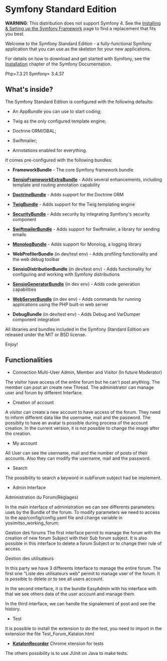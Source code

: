 Symfony Standard Edition
========================

**WARNING**: This distribution does not support Symfony 4. See the
[Installing & Setting up the Symfony Framework][15] page to find a replacement
that fits you best.

Welcome to the Symfony Standard Edition - a fully-functional Symfony
application that you can use as the skeleton for your new applications.

For details on how to download and get started with Symfony, see the
[Installation][1] chapter of the Symfony Documentation.

Php=7.3.21
Symfony= 3.4.37

What's inside?
--------------

The Symfony Standard Edition is configured with the following defaults:

  * An AppBundle you can use to start coding;

  * Twig as the only configured template engine;

  * Doctrine ORM/DBAL;

  * Swiftmailer;

  * Annotations enabled for everything.

It comes pre-configured with the following bundles:

  * **FrameworkBundle** - The core Symfony framework bundle

  * [**SensioFrameworkExtraBundle**][6] - Adds several enhancements, including
    template and routing annotation capability

  * [**DoctrineBundle**][7] - Adds support for the Doctrine ORM

  * [**TwigBundle**][8] - Adds support for the Twig templating engine

  * [**SecurityBundle**][9] - Adds security by integrating Symfony's security
    component

  * [**SwiftmailerBundle**][10] - Adds support for Swiftmailer, a library for
    sending emails

  * [**MonologBundle**][11] - Adds support for Monolog, a logging library

  * **WebProfilerBundle** (in dev/test env) - Adds profiling functionality and
    the web debug toolbar

  * **SensioDistributionBundle** (in dev/test env) - Adds functionality for
    configuring and working with Symfony distributions

  * [**SensioGeneratorBundle**][13] (in dev env) - Adds code generation
    capabilities

  * [**WebServerBundle**][14] (in dev env) - Adds commands for running applications
    using the PHP built-in web server

  * **DebugBundle** (in dev/test env) - Adds Debug and VarDumper component
    integration

All libraries and bundles included in the Symfony Standard Edition are
released under the MIT or BSD license.

Enjoy!

[1]:  https://symfony.com/doc/3.4/setup.html
[6]:  https://symfony.com/doc/current/bundles/SensioFrameworkExtraBundle/index.html
[7]:  https://symfony.com/doc/3.4/doctrine.html
[8]:  https://symfony.com/doc/3.4/templating.html
[9]:  https://symfony.com/doc/3.4/security.html
[10]: https://symfony.com/doc/3.4/email.html
[11]: https://symfony.com/doc/3.4/logging.html
[13]: https://symfony.com/doc/current/bundles/SensioGeneratorBundle/index.html
[14]: https://symfony.com/doc/current/setup/built_in_web_server.html
[15]: https://symfony.com/doc/current/setup.html

Functionalities
--------------

* Connection Multi-User Admin, Member and Visitor (In future Moderator)

The visitor have access of the entire forum but he can't post anything.
The member can post an create new Thread.
The administrator can manage user and forum by different Interface.

* Creation of account

A visitor can create a new account to have access of the forum.
They need to inform different data like the username, mail and the password.
The possibity to have an avatar is possible during process of the account creation.
In the current version, it is not possible to change the image after the creation.

* My account

All User can see the username, mail and the number of posts of their accounts.
Also they can modify the username, mail and the password.

* Search

The possibility to search a keyword in subForum subject had be implement.

* Admin Interface

Administration du Forum(Réglages)

In the main interface of administration we can see differents parameters uses by the Bundle of the forum. To modify parameters we need to access to the app/config/config.yaml file and change variable in yosimitso_working_forum:


Gestion des forums
The first interface permit to manage the forum with the creation of new forum Subject with their Sub forum subject. It is also possible in this interface to delete a forum Subject or to change their rule of access.

Gestion des utilisateurs

In this party we have 3 differents Interface to manage the entire forum.
The first one "Liste des utilisateurs web" permit to manage user of the forum. 
It is possible to delete or to see all users account.

In the second interface, it is the bundle EasyAdmin with his interface with that we see others data of the user account and manage them.

In the third interface, we can handle the signalement of post and see the history.

* Test

It is possible to install the extension to do the test, you need to import in the extension the file Test_Forum_Katalon.html

* [**KatalonRecorder**][13] Chrome xtension for tests

The others possibility is to use JUnit on Java to make tests.

[16]:  https://chrome.google.com/webstore/detail/katalon-recorder-selenium/ljdobmomdgdljniojadhoplhkpialdid

